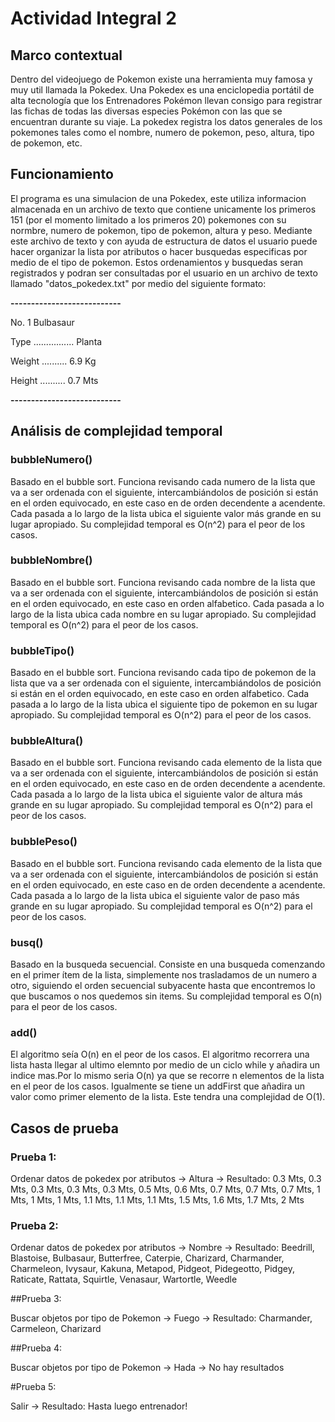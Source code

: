 # Actividad Integral 2
## Marco contextual 
Dentro del videojuego de Pokemon existe una herramienta muy famosa y muy util llamada la Pokedex. Una Pokedex es una enciclopedia portátil de alta tecnología que los Entrenadores Pokémon llevan consigo para registrar las fichas de todas las diversas especies Pokémon con las que se encuentran durante su viaje. La pokedex registra los datos generales de los pokemones tales como el nombre, numero de pokemon, peso, altura, tipo de pokemon, etc.
## Funcionamiento
El programa  es una simulacion de una Pokedex, este utiliza informacion almacenada en un archivo de texto que contiene unicamente los primeros 151 (por el momento limitado a los primeros 20) pokemones con su normbre, numero de pokemon, tipo de pokemon, altura y peso. Mediante este archivo de texto y con ayuda de estructura de datos el usuario puede hacer organizar la lista por atributos o hacer busquedas especificas por medio de el tipo de pokemon. Estos ordenamientos y busquedas seran registrados y podran ser consultadas por el usuario en un archivo de texto llamado "datos_pokedex.txt" por medio del siguiente formato:

**---------------------------**

No. 1 Bulbasaur

Type ................ Planta
    
Weight .......... 6.9 Kg

Height .......... 0.7 Mts

**---------------------------**

## Análisis de complejidad temporal

### bubbleNumero()

Basado en el bubble sort. Funciona revisando cada numero de la lista que va a ser ordenada con el siguiente, intercambiándolos de posición si están en el orden equivocado, en este caso en de orden decendente a acendente. Cada pasada a lo largo de la lista ubica el siguiente valor más grande en su lugar apropiado. Su complejidad temporal es O(n^2) para el peor de los casos.

### bubbleNombre()

Basado en el bubble sort. Funciona revisando cada nombre de la lista que va a ser ordenada con el siguiente, intercambiándolos de posición si están en el orden equivocado, en este caso en orden alfabetico. Cada pasada a lo largo de la lista ubica cada nombre en su lugar apropiado. Su complejidad temporal es O(n^2) para el peor de los casos.

### bubbleTipo()

Basado en el bubble sort. Funciona revisando cada tipo de pokemon de la lista que va a ser ordenada con el siguiente, intercambiándolos de posición si están en el orden equivocado, en este caso en orden alfabetico. Cada pasada a lo largo de la lista ubica el siguiente tipo de pokemon en su lugar apropiado. Su complejidad temporal es O(n^2) para el peor de los casos.

### bubbleAltura()

Basado en el bubble sort. Funciona revisando cada elemento de la lista que va a ser ordenada con el siguiente, intercambiándolos de posición si están en el orden equivocado, en este caso en de orden decendente a acendente. Cada pasada a lo largo de la lista ubica el siguiente valor de altura más grande en su lugar apropiado. Su complejidad temporal es O(n^2) para el peor de los casos.

### bubblePeso()

Basado en el bubble sort. Funciona revisando cada elemento de la lista que va a ser ordenada con el siguiente, intercambiándolos de posición si están en el orden equivocado, en este caso en de orden decendente a acendente. Cada pasada a lo largo de la lista ubica el siguiente valor de paso más grande en su lugar apropiado. Su complejidad temporal es O(n^2) para el peor de los casos.

### busq()

Basado en la busqueda secuencial. Consiste en una busqueda comenzando en el primer ítem de la lista, simplemente nos trasladamos de un numero a otro, siguiendo el orden secuencial subyacente hasta que encontremos lo que buscamos o nos quedemos sin items. Su complejidad temporal es O(n) para el peor de los casos.

### add()

El algoritmo seía O(n) en el peor de los casos. El algoritmo recorrera una lista hasta llegar al ultimo elemnto por medio de un ciclo while y añadira un indice mas.Por lo mismo seria O(n) ya que se recorre n elementos de la lista en el peor de los casos. Igualmente se tiene un addFirst que añadira un valor como primer elemento de la lista. Este tendra una complejidad de O(1).

## Casos de prueba

### Prueba 1:

Ordenar datos de pokedex por atributos -> Altura -> Resultado: 0.3 Mts, 0.3 Mts, 0.3 Mts, 0.3 Mts, 0.3 Mts, 0.5 Mts, 0.6 Mts, 0.7 Mts, 0.7 Mts, 0.7 Mts, 1 Mts, 1 Mts, 1 Mts, 1.1 Mts, 1.1 Mts, 1.1 Mts, 1.5 Mts, 1.6 Mts, 1.7 Mts, 2 Mts

### Prueba 2:

Ordenar datos de pokedex por atributos -> Nombre -> Resultado: Beedrill, Blastoise, Bulbasaur, Butterfree, Caterpie, Charizard, Charmander, Charmeleon, Ivysaur, Kakuna, Metapod, Pidgeot, Pidegeotto, Pidgey, Raticate, Rattata, Squirtle, Venasaur, Wartortle, Weedle

##Prueba 3:

Buscar objetos por tipo de Pokemon -> Fuego -> Resultado: Charmander, Carmeleon, Charizard

##Prueba 4:

Buscar objetos por tipo de Pokemon -> Hada -> No hay resultados

#Prueba 5:

Salir -> Resultado: Hasta luego entrenador!

